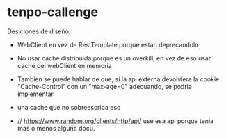 # tenpo-callenge

Desiciones de diseño:

- WebClient en vez de RestTemplate porque están deprecandolo
- No usar cache distribuida porque es un overkill, en vez de eso usar cache del webClient en memoria
- Tambien se puede hablar de que, si la api externa devolviera la cookie "Cache-Control" con un "max-age=0" adecuando, se podria implementar
- una cache que no sobreescriba eso

- // https://www.random.org/clients/http/api/ use esa api porque tenia mas o menos alguna docu.